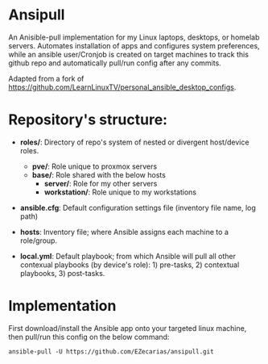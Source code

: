 # Ansipull

An Anisible-pull implementation for my Linux laptops, desktops, or homelab servers. Automates installation of apps and configures system preferences, while an ansible user/Cronjob is created on target machines to track this github repo and automatically pull/run config after any commits.

Adapted from a fork of https://github.com/LearnLinuxTV/personal_ansible_desktop_configs.

# Repository's structure:
- **roles/**: Directory of repo's system of nested or divergent host/device roles.
  - **pve/**: Role unique to proxmox servers
  - **base/**: Role shared with the below hosts
    - **server/**: Role for my other servers
    - **workstation/**: Role unique to my workstations

- **ansible.cfg**: Default configuration settings file (inventory file name, log path)
  
- **hosts**: Inventory file; where Ansible assigns each machine to a role/group.

- **local.yml**: Default playbook; from which Ansible will pull all other contexual playbooks (by device's role): 1) pre-tasks, 2) contextual playbooks, 3) post-tasks.

# Implementation

First download/install the Ansible app onto your targeted linux machine, then pull/run this config on the below command: 
```
ansible-pull -U https://github.com/EZecarias/ansipull.git
```
